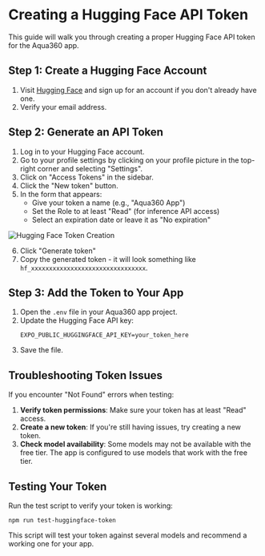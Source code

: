 # Creating a Hugging Face API Token

This guide will walk you through creating a proper Hugging Face API token for the Aqua360 app.

## Step 1: Create a Hugging Face Account

1. Visit [Hugging Face](https://huggingface.co/) and sign up for an account if you don't already have one.
2. Verify your email address.

## Step 2: Generate an API Token

1. Log in to your Hugging Face account.
2. Go to your profile settings by clicking on your profile picture in the top-right corner and selecting "Settings".
3. Click on "Access Tokens" in the sidebar.
4. Click the "New token" button.
5. In the form that appears:
   - Give your token a name (e.g., "Aqua360 App")
   - Set the Role to at least "Read" (for inference API access)
   - Select an expiration date or leave it as "No expiration"

![Hugging Face Token Creation](https://huggingface.co/datasets/huggingface/documentation-images/resolve/main/hub/new-token.png)

6. Click "Generate token"
7. Copy the generated token - it will look something like `hf_xxxxxxxxxxxxxxxxxxxxxxxxxxxxxxxx`.

## Step 3: Add the Token to Your App

1. Open the `.env` file in your Aqua360 app project.
2. Update the Hugging Face API key:
   ```
   EXPO_PUBLIC_HUGGINGFACE_API_KEY=your_token_here
   ```
3. Save the file.

## Troubleshooting Token Issues

If you encounter "Not Found" errors when testing:

1. **Verify token permissions**: Make sure your token has at least "Read" access.
2. **Create a new token**: If you're still having issues, try creating a new token.
3. **Check model availability**: Some models may not be available with the free tier. The app is configured to use models that work with the free tier.

## Testing Your Token

Run the test script to verify your token is working:

```
npm run test-huggingface-token
```

This script will test your token against several models and recommend a working one for your app.
